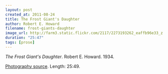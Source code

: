 ```yaml
---
layout: post
created_at: 2011-08-24
title: The Frost Giant's Daughter
author: Robert E. Howard
filename: frost-giants-daughter
image_url: http://farm3.static.flickr.com/2117/2273193262_eaffb96e33_z.jpg?zz=1
duration: "25:47"
tags: [prose]
---
```


_The Frost Giant's Daughter_.  Robert E. Howard.  1934.

[Photography source](http://www.flickr.com/photos/arnar/2273193262/).  Length: 25:49.
